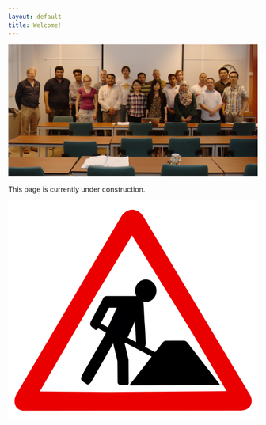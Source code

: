 ```yaml
---
layout: default
title: Welcome!
---
```


![members of the SIAM Student Chapter Delft](/images/group.jpg)

This page is currently under construction.

![pic](/images/todo.png)
